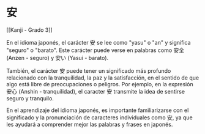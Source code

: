 # 安

[[Kanji - Grado 3]]

En el idioma japonés, el carácter 安 se lee como "yasu" o "an" y significa "seguro" o "barato". Este carácter puede verse en palabras como 安全 (Anzen - seguro) y 安い (Yasui - barato). 

También, el carácter 安 puede tener un significado más profundo relacionado con la tranquilidad, la paz y la satisfacción, en el sentido de que algo está libre de preocupaciones o peligros. Por ejemplo, en la expresión 安心 (Anshin - tranquilidad), el caracter 安 transmite la idea de sentirse seguro y tranquilo.

En el aprendizaje del idioma japonés, es importante familiarizarse con el significado y la pronunciación de caracteres individuales como 安, ya que les ayudará a comprender mejor las palabras y frases en japonés.
